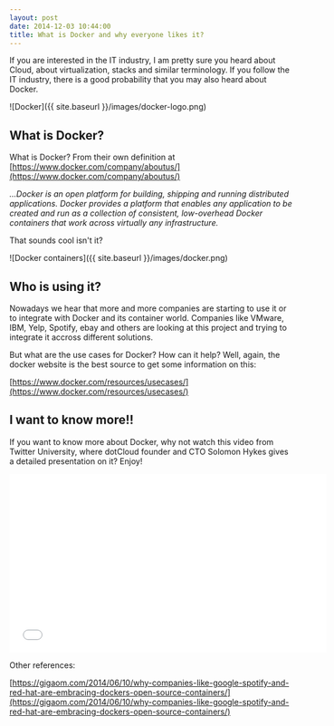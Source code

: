 ```yaml
---
layout: post
date: 2014-12-03 10:44:00
title: What is Docker and why everyone likes it?
---
```


If you are interested in the IT industry, I am pretty sure you heard about Cloud, about virtualization, stacks and similar terminology. If you follow the IT industry, there is a good probability that you may also heard about Docker.

![Docker]({{ site.baseurl }}/images/docker-logo.png)

## **What is Docker?**

What is Docker? From their own definition at [https://www.docker.com/company/aboutus/](https://www.docker.com/company/aboutus/)


*...Docker is an open platform for building, shipping and running distributed applications. Docker provides a platform that enables any application to be created and run as a collection of consistent, low-overhead Docker containers that work across virtually any infrastructure.*

That sounds cool isn't it?

![Docker containers]({{ site.baseurl }}/images/docker.png)


## **Who is using it?**

Nowadays we hear that more and more companies are starting to use it or to integrate with Docker and its container world. Companies like VMware, IBM, Yelp, Spotify, ebay and others are looking at this project and trying to integrate it accross different solutions.

But what are the use cases for Docker? How can it help?
Well, again, the docker website is the best source to get some information on this:

[https://www.docker.com/resources/usecases/](https://www.docker.com/resources/usecases/)

## **I want to know more!!**

If you want to know more about Docker, why not watch this video from Twitter University, where dotCloud founder and CTO Solomon Hykes gives a detailed presentation on it? Enjoy! 

<iframe width="560" height="315" src="//www.youtube.com/embed/Q5POuMHxW-0" frameborder="0" allowfullscreen></iframe>

Other references:

[https://gigaom.com/2014/06/10/why-companies-like-google-spotify-and-red-hat-are-embracing-dockers-open-source-containers/](https://gigaom.com/2014/06/10/why-companies-like-google-spotify-and-red-hat-are-embracing-dockers-open-source-containers/)
